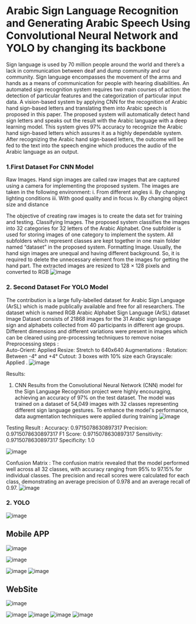 # Arabic Sign Language Recognition and Generating Arabic Speech Using Convolutional Neural Network and YOLO by changing its backbone 

Sign language is used by 70 million people around the world and there’s a lack in communication between deaf and dump community and our community. Sign language encompasses the movement of the arms and hands as a means of communication for people with hearing disabilities. An automated sign recognition system requires two main courses of action: the detection of particular features and the categorization of particular input data. A vision-based system by applying CNN for the recognition of Arabic hand sign-based letters and translating them into Arabic speech is proposed in this paper. The proposed system will automatically detect hand sign letters and speaks out the result with the Arabic language with a deep learning model. This system gives 97% accuracy to recognize the Arabic hand sign-based letters which assures it as a highly dependable system. After recognizing the Arabic hand sign-based letters, the outcome will be fed to the text into the speech engine which produces the audio of the Arabic language as an output.

### 1.First Dataset For CNN Model
Raw Images. Hand sign images are called raw images that are captured using a camera for implementing the proposed system. The images are taken in the following environment:
i.	From different angles 
ii.	By changing lighting conditions 
iii.	With good quality and in focus 
iv.	By changing object size and distance

 The objective of creating raw images is to create the data set for training and testing. 
Classifying Images. The proposed system classifies the images into 32 categories for 32 letters of the Arabic Alphabet. One subfolder is used for storing images of one category to implement the system. All subfolders which represent classes are kept together in one main folder named “dataset” in the proposed system. 
Formatting Image. Usually, the hand sign images are unequal and having different background. So, it is required to delete the unnecessary element from the images for getting the hand part. The extracted images are resized to 128 × 128 pixels and converted to RGB
![image](https://github.com/YoussifAllam/Speaking-Fingers-graduation-Project-/assets/96921160/303b3783-681b-4727-a0d7-bb4e3cb9f865)

### 2. Second Dataset For YOLO Model
The contribution is a large fully-labelled dataset for Arabic Sign Language (ArSL) which is made publically available and free for all researchers. The dataset which is named RGB Arabic Alphabet Sign Language (ArSL) dataset Image Dataset consists of 21868 images for the 31 Arabic sign language sign and alphabets collected from 40 participants in different age groups. Different dimensions and different variations were present in images which can be cleared using pre-processing techniques to remove noise
Preprocessing steps :  
Auto-Orient: Applied
Resize: Stretch to 640x640
Augmentations : 
Rotation: Between -4° and +4°
Cutout: 3 boxes with 10% size each
Grayscale: Applied .
![image](https://github.com/YoussifAllam/Speaking-Fingers-graduation-Project-/assets/96921160/5ee2923a-f525-4baa-a44a-18c1735fa322)


Results:
1.	CNN 
Results from the Convolutional Neural Network (CNN) model for the Sign Language Recognition project were highly encouraging, achieving an accuracy of 97% on the test dataset. The model was trained on a dataset of 54,049 images with 32 classes representing different sign language gestures. To enhance the model's performance, data augmentation techniques were applied during training
![image](https://github.com/YoussifAllam/Speaking-Fingers-graduation-Project-/assets/96921160/96856243-7c0f-409f-99ca-b07ff170db4f)

Testing Result : 
Accuracy: 0.9715078630897317
Precision: 0.9715078630897317
F1 Score: 0.9715078630897317
Sensitivity: 0.9715078630897317
Specificity: 1.0 

![image](https://github.com/YoussifAllam/Speaking-Fingers-graduation-Project-/assets/96921160/debc8d83-d563-4674-a429-666a53e66ef2)

Confusion Matrix :
The confusion matrix revealed that the model performed well across all 32 classes, with accuracy ranging from 95% to 97.15% for individual classes. The precision and recall scores were calculated for each class, demonstrating an average precision of 0.978 and an average recall of 0.97.
![image](https://github.com/YoussifAllam/Speaking-Fingers-graduation-Project-/assets/96921160/9c02915d-ba81-4cda-9cf9-05f54f6e40af)

### 2.	YOLO 
![image](https://github.com/YoussifAllam/Speaking-Fingers-graduation-Project-/assets/96921160/f205b376-37ca-42ff-ab88-739177a0f88c)


## Mobile APP
![image](https://github.com/YoussifAllam/Speaking-Fingers-graduation-Project-/assets/96921160/653dc3c8-b3fe-4c30-aa42-f36680925225)

![image](https://github.com/YoussifAllam/Speaking-Fingers-graduation-Project-/assets/96921160/489e0ffe-6d59-42e4-8095-24f6e4a67750)

![image](https://github.com/YoussifAllam/Speaking-Fingers-graduation-Project-/assets/96921160/8ca39c41-7d4e-43f9-b119-f4ff91c4be14)
![image](https://github.com/YoussifAllam/Speaking-Fingers-graduation-Project-/assets/96921160/8dce00c4-27aa-4a99-8d2f-909a753c015e)

## WebSite
![image](https://github.com/YoussifAllam/Speaking-Fingers-graduation-Project-/assets/96921160/30c1de4d-553e-4cab-ab58-b6d449144bc4)

![image](https://github.com/YoussifAllam/Speaking-Fingers-graduation-Project-/assets/96921160/e4e9bbcc-7d0e-4a3c-9456-593df174af26)
![image](https://github.com/YoussifAllam/Speaking-Fingers-graduation-Project-/assets/96921160/a5c23220-10ad-4e2a-95f4-6c99c58f6f3c)
![image](https://github.com/YoussifAllam/Speaking-Fingers-graduation-Project-/assets/96921160/676a25e2-680f-4bc6-b38d-d7eeee274258)
![image](https://github.com/YoussifAllam/Speaking-Fingers-graduation-Project-/assets/96921160/ae3e9277-e4ac-43f5-a142-bf5c16d02fff)


